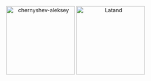 <p align="center"><img height="180em" src="https://github-readme-stats.vercel.app/api?username=chernyshev-aleksey&show_icons=true&bg_color=20,ffffff,b1b1b3,eddddc&title_color=00008B&text_color=000000" alt="chernyshev-aleksey" align = "center"/>
<img height="180em" src="https://github-readme-stats.vercel.app/api/top-langs/?username=chernyshev-aleksey&bg_color=20,eddddc,b1b1b3,ffffff&layout=compact&title_color=00008B&text_color=000000" alt="Latand" align = "center"/></p>
